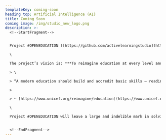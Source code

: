 ```yaml
---
templateKey: coming-soon
heading top: Artificial Intelligence (AI)
title: Coming Soon
coming image: /img/studio_new_logo.png
description: >-
  <!--StartFragment-->


  Project #OPENEDUCATION ([https://github.com/​activelearningstudio](https://github.com/activelearningstudio))** Project #OPENEDUCATION is an ambitious joint effort between Red Hat and the non-profit education technology company, Curriki. \

  \

  The project’s vision is: ***To reimagine education at every level and point in life, and do it through sharing, open technologies, and open content.***

  > \

  > “A modern education should build and accredit basic skills – reading, writing and math – as well as skills in problem-solving, creativity, critical thinking that young people need for work, to start a business and to engage productively in their communities.”

  >

  > ~ [https://www.unicef.org/​reimagine/education](https://www.unicef.org/reimagine/education)

  \

  Project #OPENEDUCATION will leave a large and indelible mark in solving these problems by making the tools used to create, deliver, and distribute high-quality, effective, and measurable learning experiences free, open and easy to access. Make a different. Join the #OPENEDUCATION movement!


  <!--EndFragment-->
---
```

